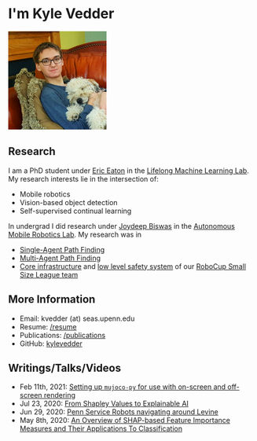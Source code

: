 <head>
<!-- Global site tag (gtag.js) - Google Analytics -->
<script async src="https://www.googletagmanager.com/gtag/js?id=UA-143379317-1"></script>
<script type="text/javascript" src="js/googleanalytics.js"></script>
<meta charset="utf-8">
<meta name="viewport" content="width=device-width, initial-scale=1.0">
<meta name="description" content="Kyle Vedder's Homepage">
<meta name="author" content="Kyle Vedder">
<link rel="shortcut icon" href="favicon.ico">
<title>Kyle Vedder's Homepage</title>
</head>

# I'm Kyle Vedder

<img src="img/me_dog.png"
     alt="Me!"
     width="200" />

## Research

I am a PhD student under [Eric Eaton](https://www.seas.upenn.edu/~eeaton/) in the [Lifelong Machine Learning Lab](https://www.grasp.upenn.edu/labs/lifelong-machine-learning). My research interests lie in the intersection of:

 - Mobile robotics
 - Vision-based object detection
 - Self-supervised continual learning

In undergrad I did research under [Joydeep Biswas](https://www.joydeepb.com/) in the [Autonomous Mobile Robotics Lab](https://amrl.cs.umass.edu/). My research was in

 - [Single-Agent Path Finding](http://vedder.io/publications/ScaffoldsLaneVedderBiswasPlanRob2017.pdf)
 - [Multi-Agent Path Finding](http://vedder.io/publications/expanding_astar_aij.pdf)
 - [Core infrastructure](http://vedder.io/publications/MinutebotsRoboCupTDP2017.pdf) and [low level safety system](http://vedder.io/publications/MinutebotsRoboCupTDP2018.pdf) of our [RoboCup Small Size League team](https://amrl.cs.umass.edu/minutebots.html)

## More Information

 - Email: kvedder (at) seas.upenn.edu
 - Resume: [/resume](KyleVedderResume.pdf)
 - Publications: [/publications](publications.html)
 - GitHub: [kylevedder](https://github.com/kylevedder)

## Writings/Talks/Videos

 - Feb 11th, 2021: [Setting up `mujoco-py` for use with on-screen and off-screen rendering](misc/mujoco_py.html)
 - Jul 23, 2020: [From Shapley Values to Explainable AI](https://www.youtube.com/watch?v=4RkhsIz14Yc)
 - Jun 29, 2020: [Penn Service Robots navigating around Levine](https://www.youtube.com/watch?v=o7WW2cu1h7c)
 - May 8th, 2020: [An Overview of SHAP-based Feature Importance Measures and
Their Applications To Classification](misc/shap_for_classification.pdf)